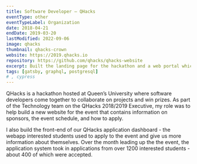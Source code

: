 ```yaml
---
title: Software Developer – QHacks
eventType: other
eventTypeLabel: Organization
date: 2018-04-21
endDate: 2019-03-20
lastModified: 2022-09-06
image: qhacks
thumbnail: qhacks-crown
website: https://2019.qhacks.io
repository: https://github.com/qhacks/qhacks-website
excerpt: Built the landing page for the hackathon and a web portal which over 1800 students used to apply. The websites were built with React and used GraphQL to retrieve data for the user interface.
tags: [gatsby, graphql, postgresql]
# , cypress
---
```


QHacks is a hackathon hosted at Queen’s University where software developers come together to collaborate on projects and win prizes. As part of the Technology team on the QHacks 2018/2019 Executive, my role was to help build a new website for the event that contains information on sponsors, the event schedule, and how to apply.

I also build the front-end of our QHacks application dashboard - the webapp interested students used to apply to the event and give us more information about themselves. Over the month leading up the the event, the application system took in applications from over 1200 interested students - about 400 of which were accepted.

